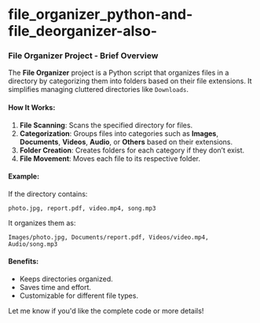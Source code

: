 # file_organizer_python-and-file_deorganizer-also-

### **File Organizer Project - Brief Overview**

The **File Organizer** project is a Python script that organizes files in a directory by categorizing them into folders based on their file extensions. It simplifies managing cluttered directories like `Downloads`.

#### **How It Works**:
1. **File Scanning**: Scans the specified directory for files.
2. **Categorization**: Groups files into categories such as **Images**, **Documents**, **Videos**, **Audio**, or **Others** based on their extensions.
3. **Folder Creation**: Creates folders for each category if they don’t exist.
4. **File Movement**: Moves each file to its respective folder.

#### **Example**:
If the directory contains:
```
photo.jpg, report.pdf, video.mp4, song.mp3
```

It organizes them as:
```
Images/photo.jpg, Documents/report.pdf, Videos/video.mp4, Audio/song.mp3
```

#### **Benefits**:
- Keeps directories organized.
- Saves time and effort.
- Customizable for different file types.

Let me know if you'd like the complete code or more details!
